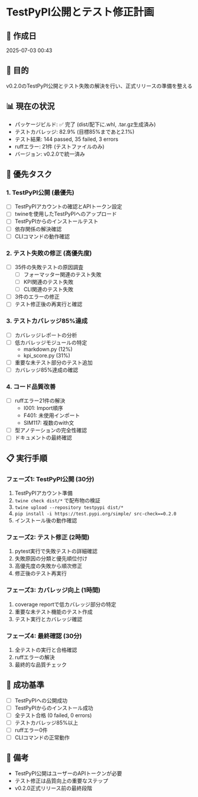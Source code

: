 # TestPyPI公開とテスト修正計画

## 📅 作成日
2025-07-03 00:43

## 🎯 目的
v0.2.0のTestPyPI公開とテスト失敗の解決を行い、正式リリースの準備を整える

## 📊 現在の状況
- パッケージビルド: ✅ 完了 (dist/配下に.whl, .tar.gz生成済み)
- テストカバレッジ: 82.9% (目標85%まであと2.1%)
- テスト結果: 144 passed, 35 failed, 3 errors
- ruffエラー: 21件 (テストファイルのみ)
- バージョン: v0.2.0で統一済み

## 🔧 優先タスク

### 1. TestPyPI公開 (最優先)
- [ ] TestPyPIアカウントの確認とAPIトークン設定
- [ ] twineを使用したTestPyPIへのアップロード
- [ ] TestPyPIからのインストールテスト
- [ ] 依存関係の解決確認
- [ ] CLIコマンドの動作確認

### 2. テスト失敗の修正 (高優先度)
- [ ] 35件の失敗テストの原因調査
  - [ ] フォーマッター関連のテスト失敗
  - [ ] KPI関連のテスト失敗
  - [ ] CLI関連のテスト失敗
- [ ] 3件のエラーの修正
- [ ] テスト修正後の再実行と確認

### 3. テストカバレッジ85%達成
- [ ] カバレッジレポートの分析
- [ ] 低カバレッジモジュールの特定
  - markdown.py (12%)
  - kpi_score.py (31%)
- [ ] 重要な未テスト部分のテスト追加
- [ ] カバレッジ85%達成の確認

### 4. コード品質改善
- [ ] ruffエラー21件の解決
  - I001: Import順序
  - F401: 未使用インポート
  - SIM117: 複数のwith文
- [ ] 型アノテーションの完全性確認
- [ ] ドキュメントの最終確認

## 📋 実行手順

### フェーズ1: TestPyPI公開 (30分)
1. TestPyPIアカウント準備
2. `twine check dist/*` で配布物の検証
3. `twine upload --repository testpypi dist/*`
4. `pip install -i https://test.pypi.org/simple/ src-check==0.2.0`
5. インストール後の動作確認

### フェーズ2: テスト修正 (2時間)
1. pytest実行で失敗テストの詳細確認
2. 失敗原因の分類と優先順位付け
3. 高優先度の失敗から順次修正
4. 修正後のテスト再実行

### フェーズ3: カバレッジ向上 (1時間)
1. coverage reportで低カバレッジ部分の特定
2. 重要な未テスト機能のテスト作成
3. テスト実行とカバレッジ確認

### フェーズ4: 最終確認 (30分)
1. 全テストの実行と合格確認
2. ruffエラーの解決
3. 最終的な品質チェック

## 🎯 成功基準
- [ ] TestPyPIへの公開成功
- [ ] TestPyPIからのインストール成功
- [ ] 全テスト合格 (0 failed, 0 errors)
- [ ] テストカバレッジ85%以上
- [ ] ruffエラー0件
- [ ] CLIコマンドの正常動作

## 📝 備考
- TestPyPI公開はユーザーのAPIトークンが必要
- テスト修正は品質向上の重要なステップ
- v0.2.0正式リリース前の最終段階